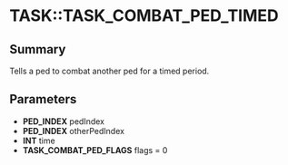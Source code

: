 # TASK::TASK_COMBAT_PED_TIMED

## Summary
Tells a ped to combat another ped for a timed period.

## Parameters
* **PED_INDEX** pedIndex
* **PED_INDEX** otherPedIndex
* **INT** time
* **TASK_COMBAT_PED_FLAGS** flags = 0